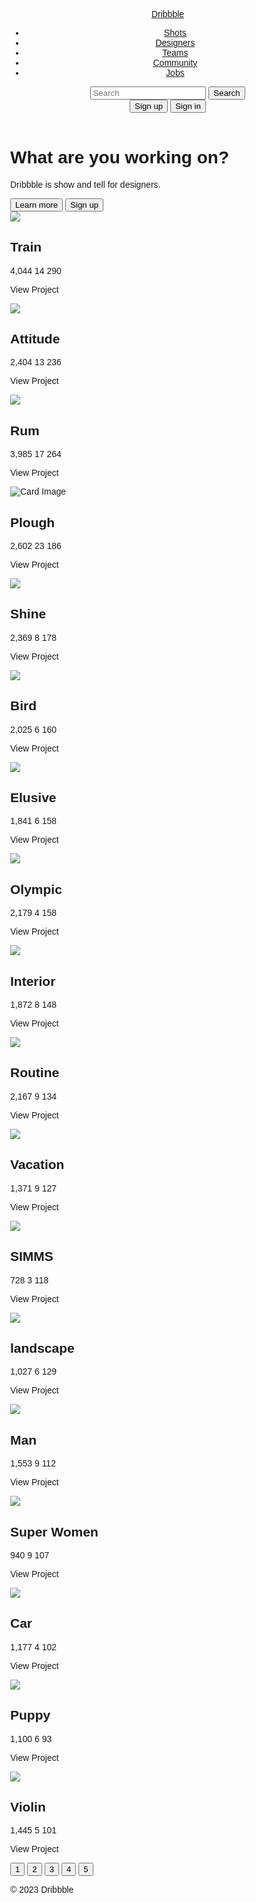 <!DOCTYPE html>
<html>
<head>
<title>Dribbble Clone</title>
<style>
body {
  font-family: sans-serif;
  margin: 0;
}

header {
  background-color: #333;
  color: #166361;
  padding: 1em;
}

nav {
  display: flex;
  justify-content: space-between;
  align-items: center;
}

.logo {
  font-size: 2em;
  font-weight: bold;
  text-decoration: none;
  color: #230404d6;
}

.nav-links {
  display: flex;
  list-style: none;
  margin: 0;
  padding: 0;
}

.nav-links li {
  margin-right: 1em;
}

.nav-links a {
  color: #e5e0e0;
  text-decoration: none;
}

.nav-links a:hover {
  text-decoration: underline;
}

.search-bar {
  display: flex;
  align-items: center;
}

.search-bar input {
  padding: 0.5em;
  border: none;
  border-radius: 5px;
}

.search-bar button {
  padding: 0.5em 1em;
  border: none;
  border-radius: 5px;
  background-color: #fff;
  color: #333;
  cursor: pointer;
}

.hero {
  background-color: #eb3a3a;
  padding: 2em;
  text-align: center;
}

.hero h1 {
  font-size: 2em;
}

.hero p {
  font-size: 1.2em;
  margin-bottom: 1em;
}

.hero button {
  padding: 0.8em 1.5em;
  border: none;
  border-radius: 5px;
  background-color: #333;
  color: #e7f1ef;
  cursor: pointer;
}

.content {
  display: flex;
  flex-wrap: wrap;
  justify-content: center;
  padding: 2em;
}

.card {
  width: 200px;
  margin: 1em;
  background-color: #b3c2d3;
  border-radius: 5px;
  overflow: hidden;
  box-shadow: 0 2px 5px rgba(0, 0, 0, 0.1);
  cursor: pointer;
  position: relative; /* For the overlay */
}

.card img {
  width: 100%;
  height: 150px;
  object-fit: cover;
}

.card-content {
  padding: 1em;
}

.card-title {
  font-weight: bold;
  margin-bottom: 0.5em;
}

.card-stats {
  display: flex;
  justify-content: space-between;
  align-items: center;
  color: #5c5858;
  font-size: 0.8em;
}

.card-stats i {
  margin-right: 0.5em;
}

.overlay {
  position: absolute;
  top: 0;
  left: 0;
  width: 100%;
  height: 100%;
  background-color: rgba(0, 0, 0, 0.5);
  color: #fff;
  display: flex;
  justify-content: center;
  align-items: center;
  opacity: 0;
  transition: opacity 0.3s ease-in-out;
}

.card:hover .overlay {
  opacity: 1;
}

.overlay-text {
  font-size: 1.2em;
  font-weight: bold;
}

.pagination {
  display: flex;
  justify-content: center;
  margin-top: 2em;
}

.pagination button {
  padding: 0.5em 1em;
  border: none;
  border-radius: 5px;
  background-color: #333;
  color: #fff;
  cursor: pointer;
  margin: 0 0.5em;
}

.pagination button.active {
  background-color: #fff;
  color: #333;
}

.footer {
  background-color: #333;
  color: #743636;
  padding: 1em;
  text-align: center;
}
</style>
</head>
<body>

<header>
  <nav>
    <a href="#" class="logo">Dribbble</a>
    <ul class="nav-links">
      <li><a href="#">Shots</a></li>
      <li><a href="#">Designers</a></li>
      <li><a href="#">Teams</a></li>
      <li><a href="#">Community</a></li>
      <li><a href="#">Jobs</a></li>
    </ul>
    <div class="search-bar">
      <input type="text" placeholder="Search">
      <button>Search</button>
    </div>
    <div>
      <button>Sign up</button>
      <button>Sign in</button>
    </div>
  </nav>
</header>

<div class="hero">
  <h1>What are you working on?</h1>
  <p>Dribbble is show and tell for designers.</p>
  <button>Learn more</button>
  <button>Sign up</button>
</div>

<div class="content">
  <div class="card">
    <img src="cssadv1.png">
    <div class="card-content">
      <h2 class="card-title">Train</h2>
      <div class="card-stats">
        <i class="fas fa-eye"></i> 4,044
        <i class="fas fa-comments"></i> 14
        <i class="fas fa-heart"></i> 290
      </div>
    </div>
    <div class="overlay">
      <p class="overlay-text">View Project</p>
    </div>
  </div>
  <div class="card">
    <img src="img/cssadv2.png">
    <div class="card-content">
      <h2 class="card-title">Attitude</h2>
      <div class="card-stats">
        <i class="fas fa-eye"></i> 2,404
        <i class="fas fa-comments"></i> 13
        <i class="fas fa-heart"></i> 236
      </div>
    </div>
    <div class="overlay">
      <p class="overlay-text">View Project</p>
    </div>
  </div>
  <div class="card">
    <img src="img/cssadv3.png">
    <div class="card-content">
      <h2 class="card-title">Rum</h2>
      <div class="card-stats">
        <i class="fas fa-eye"></i> 3,985
        <i class="fas fa-comments"></i> 17
        <i class="fas fa-heart"></i> 264
      </div>
    </div>
    <div class="overlay">
      <p class="overlay-text">View Project</p>
    </div>
  </div>
  <div class="card">
    <img src="img/cssadv4.png" alt="Card Image">
    <div class="card-content">
      <h2 class="card-title">Plough</h2>
      <div class="card-stats">
        <i class="fas fa-eye"></i> 2,602
        <i class="fas fa-comments"></i> 23
        <i class="fas fa-heart"></i> 186
      </div>
    </div>
    <div class="overlay">
      <p class="overlay-text">View Project</p>
    </div>
  </div>
  <div class="card">
    <img src="img/cssadv5.png">
    <div class="card-content">
      <h2 class="card-title">Shine</h2>
      <div class="card-stats">
        <i class="fas fa-eye"></i> 2,369
        <i class="fas fa-comments"></i> 8
        <i class="fas fa-heart"></i> 178
      </div>
    </div>
    <div class="overlay">
      <p class="overlay-text">View Project</p>
    </div>
  </div>
  <div class="card">
    <img src="img/cssadv6.png">
    <div class="card-content">
      <h2 class="card-title">Bird</h2>
      <div class="card-stats">
        <i class="fas fa-eye"></i> 2,025
        <i class="fas fa-comments"></i> 6
        <i class="fas fa-heart"></i> 160
      </div>
    </div>
    <div class="overlay">
      <p class="overlay-text">View Project</p>
    </div>
  </div>
  <div class="card">
    <img src="img/cssadv7.png">
    <div class="card-content">
      <h2 class="card-title">Elusive</h2>
      <div class="card-stats">
        <i class="fas fa-eye"></i> 1,841
        <i class="fas fa-comments"></i> 6
        <i class="fas fa-heart"></i> 158
      </div>
    </div>
    <div class="overlay">
      <p class="overlay-text">View Project</p>
    </div>
  </div>
  <div class="card">
    <img src="img/cssadv8.png">
    <div class="card-content">
      <h2 class="card-title">Olympic</h2>
      <div class="card-stats">
        <i class="fas fa-eye"></i> 2,179
        <i class="fas fa-comments"></i> 4
        <i class="fas fa-heart"></i> 158
      </div>
    </div>
    <div class="overlay">
      <p class="overlay-text">View Project</p>
    </div>
  </div>
  <div class="card">
    <img src="img/cssadv9.png">
    <div class="card-content">
      <h2 class="card-title">Interior</h2>
      <div class="card-stats">
        <i class="fas fa-eye"></i> 1,872
        <i class="fas fa-comments"></i> 8
        <i class="fas fa-heart"></i> 148
      </div>
    </div>
    <div class="overlay">
      <p class="overlay-text">View Project</p>
    </div>
  </div>
  <div class="card">
    <img src="img/cssadv10.png">
    <div class="card-content">
      <h2 class="card-title">Routine</h2>
      <div class="card-stats">
        <i class="fas fa-eye"></i> 2,167
        <i class="fas fa-comments"></i> 9
        <i class="fas fa-heart"></i> 134
      </div>
    </div>
    <div class="overlay">
      <p class="overlay-text">View Project</p>
    </div>
  </div>
  <div class="card">
    <img src="img/cssadv11.png">
    <div class="card-content">
      <h2 class="card-title">Vacation</h2>
      <div class="card-stats">
        <i class="fas fa-eye"></i> 1,371
        <i class="fas fa-comments"></i> 9
        <i class="fas fa-heart"></i> 127
      </div>
    </div>
    <div class="overlay">
      <p class="overlay-text">View Project</p>
    </div>
  </div>
  <div class="card">
    <img src="img/cssadv12.png">
    <div class="card-content">
      <h2 class="card-title">SIMMS</h2>
      <div class="card-stats">
        <i class="fas fa-eye"></i> 728
        <i class="fas fa-comments"></i> 3
        <i class="fas fa-heart"></i> 118
      </div>
    </div>
    <div class="overlay">
      <p class="overlay-text">View Project</p>
    </div>
  </div>
  <div class="card">
    <img src="img/cssadv13.png">
    <div class="card-content">
      <h2 class="card-title">landscape</h2>
      <div class="card-stats">
        <i class="fas fa-eye"></i> 1,027
        <i class="fas fa-comments"></i> 6
        <i class="fas fa-heart"></i> 129
      </div>
    </div>
    <div class="overlay">
      <p class="overlay-text">View Project</p>
    </div>
  </div>
  <div class="card">
    <img src="img/cssadv14.png">
    <div class="card-content">
      <h2 class="card-title">Man</h2>
      <div class="card-stats">
        <i class="fas fa-eye"></i> 1,553
        <i class="fas fa-comments"></i> 9
        <i class="fas fa-heart"></i> 112
      </div>
    </div>
    <div class="overlay">
      <p class="overlay-text">View Project</p>
    </div>
  </div>
  <div class="card">
    <img src="img/cssadv15.png">
    <div class="card-content">
      <h2 class="card-title">Super Women</h2>
      <div class="card-stats">
        <i class="fas fa-eye"></i> 940
        <i class="fas fa-comments"></i> 9
        <i class="fas fa-heart"></i> 107
      </div>
    </div>
    <div class="overlay">
      <p class="overlay-text">View Project</p>
    </div>
  </div>
  <div class="card">
    <img src="img/cssadv16.png">
    <div class="card-content">
      <h2 class="card-title">Car</h2>
      <div class="card-stats">
        <i class="fas fa-eye"></i> 1,177
        <i class="fas fa-comments"></i> 4
        <i class="fas fa-heart"></i> 102
      </div>
    </div>
    <div class="overlay">
      <p class="overlay-text">View Project</p>
    </div>
  </div>
  <div class="card">
    <img src="img/cssadv17.png">
    <div class="card-content">
      <h2 class="card-title">Puppy</h2>
      <div class="card-stats">
        <i class="fas fa-eye"></i> 1,100
        <i class="fas fa-comments"></i> 6
        <i class="fas fa-heart"></i> 93
      </div>
    </div>
    <div class="overlay">
      <p class="overlay-text">View Project</p>
    </div>
  </div>
  <div class="card">
    <img src="img/cssadv18.png">
    <div class="card-content">
      <h2 class="card-title">Violin</h2>
      <div class="card-stats">
        <i class="fas fa-eye"></i> 1,445
        <i class="fas fa-comments"></i> 5
        <i class="fas fa-heart"></i> 101
      </div>
    </div>
    <div class="overlay">
      <p class="overlay-text">View Project</p>
    </div>
  </div>
</div>

<div class="pagination">
  <button class="active">1</button>
  <button>2</button>
  <button>3</button>
  <button>4</button>
  <button>5</button>
</div>

<footer class="footer">
  <p>&copy; 2023 Dribbble</p>
</footer>

<script src="https://kit.fontawesome.com/your-fontawesome-kit-id.js" crossorigin="anonymous"></script>
</body>
</html>

